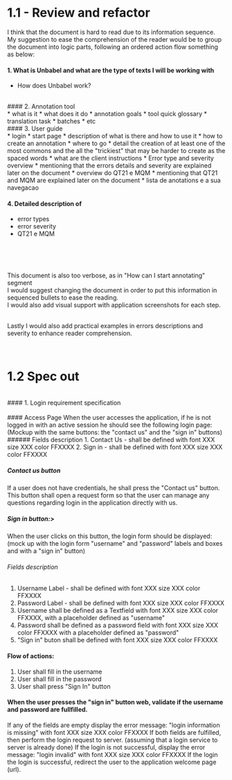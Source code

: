 
# 1.1 - Review and refactor


I think that the document is hard to read due to its information sequence. My suggestion to ease the comprehension of the reader would be to group the document into logic parts, following an ordered action flow something as below:

#### 1.  What is Unbabel and what are the type of texts I will be working with 
* How does Unbabel work?  

<br />
#### 2. Annotation tool <br />
* what is it 
* what does it do
* annotation goals
* tool quick glossary
	* translation task
	* batches 
	* etc   
	
<br />
#### 3. User guide<br />
* login
* start page
* description of what is there and how to use it
* how to create an annotation 
	* where to go
	* detail the creation of at least one of the most commons and the all the "trickiest" that may be harder to create as the spaced words
	* what are the client instructions
	* Error type and severity overview
		* mentioning that the errors details and severity are explained later on the document 
	* overview do QT21 e MQM
		* mentioning that QT21 and MQM are explained later on the document
	* lista de anotations e a sua navegacao  
	
#### 4. Detailed description of
* error types
* error severity
* QT21 e MQM
<br />
<br />
<br />

This document is also too verbose, as in "How can I start annotating" segment<br />
I would suggest changing the document in order to put this information in sequenced bullets to ease the reading.<br />
I would also add visual support with application screenshots for each step.<br />
<br />

Lastly I would also add practical examples in errors descriptions and severity to enhance reader comprehension.
<br />
<br />
<br />
# 1.2 Spec out
<br />
#### 1. Login requirement specification<br />
<br />
#### Access Page
When the user accesses the application, if he is not logged in with an active session he should see the following login page:
<br />
		(Mockup with the same buttons: the "contact us" and the "sign in" buttons)
###### Fields description
1. Contact Us - shall be defined with font XXX size XXX color FFXXXX
2. Sign in - shall be defined with font XXX size XXX color FFXXXX		

##### Contact us button
If a user does not have credentials, he shall press the "Contact us" button.
This button shall open a request form so that the user can manage any questions regarding login in the application directly with us.

##### Sign in button:>
When the user clicks on this button, the login form should be displayed:
<br />
	(mock up with the login form "username" and "password" labels and boxes and with a "sign in" button)
###### Fields description
1. Username Label - shall be defined with font XXX size XXX color FFXXXX
2. Password Label - shall be defined with font XXX size XXX color FFXXXX
3. Username shall be defined as a Textfield with font XXX size XXX color FFXXXX, with a placeholder defined as "username"
4. Password shall be defined as a password field with font XXX size XXX color FFXXXX with a placeholder defined as "password"
5. "Sign in" buton shall be defined with font XXX size XXX color FFXXXX

#### Flow of actions:
1. User shall fill in the username
2. User shall fill in the password
3. User shall press "Sign In" button
	
	
#### When the user presses the "sign in" button web, validate if the username and password are fullfilled. 
If any of the fields are empty display the error message: "login information is missing" with font XXX size XXX color FFXXXX
If both fields are fulfilled, then perform the login request to server. (assuming that a login service to server is already done)
	If the login is not successful, display the error message: "login invalid" with font XXX size XXX color FFXXXX
	If the login the login is successful, redirect the user to the application welcome page (url).
